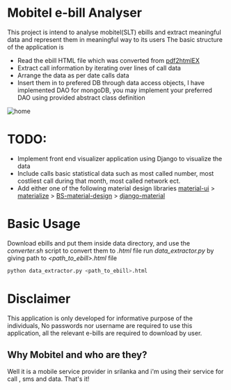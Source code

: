 # Mobitel e-bill Analyser
This project is intend to analyse mobitel(SLT) ebills and extract meaningful data and represent them in meaningful way to its users
The basic structure of the application is 

* Read the ebill HTML file which was converted from [pdf2htmlEX](https://github.com/coolwanglu/pdf2htmlEX)
* Extract call information by iterating over lines of call data
* Arrange the data as per date calls data
* Insert them in to prefered DB through data access objects, I have implemented DAO for mongoDB, you may implement your preferred DAO using provided abstract class definition

![home](https://cloud.githubusercontent.com/assets/3313885/18623285/05ec74ca-7e59-11e6-9031-585f92bb9229.png)

# TODO:

* Implement front end visualizer application using Django to visualize the data
* Include calls basic statistical data such as most called number, most costliest call during that month, most called network ect.
* Add either one of the following material design libraries [material-ui](https://github.com/callemall/material-ui) > [materialize](https://github.com/Dogfalo/materialize) > [BS-material-design](https://github.com/FezVrasta/bootstrap-material-design) > [django-material](https://github.com/viewflow/django-material)

# Basic Usage

Download ebills and put them inside data directory, and use the *converter.sh* script to convert them to _.html_ file
run *data_extractor.py* by giving path to _<path_to_ebill>.html_ file

``` bash
python data_extractor.py <path_to_ebill>.html
```

# Disclaimer

This application is only developed for informative purpose of the individuals, No passwords nor username are required to use this application, all the relevant e-bills are required to download by user.

## Why Mobitel and who are they?

Well it is a mobile service provider in srilanka and i'm using their service for call , sms and data. That's it!
